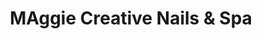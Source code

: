 ---
title: "MAggie Creative Nails & Spa"
url: /staten-island/maggie-creative-nails-and-spa/
shop: beauty
---